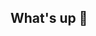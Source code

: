 ## What's up 👊

<!--
**avxjm/avxjm** is a ✨ _special_ ✨ repository because its `README.md` (this file) appears on your GitHub profile.

Here are some ideas to get you started:

- 👀 I'm interested in playing music and watching shows
- 🌄 Like to go on trails and be outside in my free
